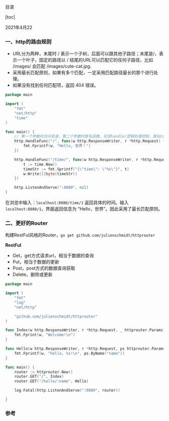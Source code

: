 目录

[toc]

2021年4月22

### 一、http的路由规则

- URL分为两种，末尾时 / 表示一个子树，后面可以跟其他子路径；末尾是/，表示一个叶子，固定的路径以 / 结尾的URL可以匹配它的任何子路径，比如 /images/ 会匹配 /images/cute-cat.jpg.
- 采用最长匹配原则，如果有多个匹配，一定采用匹配路径最长的那个进行处理。
- 如果没有找到任何匹配项，返回 404 错误。

```go
package main

import (
    "fmt"
    "net/http"
    "time"
)

func main() {
    // 第一个参数时访问目录，第二个参数时匿名函数，实现handler逻辑处理控制，类似controller方法
    http.HandleFunc("/", func(w http.ResponseWriter, r *http.Request) {
        fmt.Fprintf(w, "Hello, 世界！")
    })

    http.HandleFunc("/time/", func(w http.ResponseWriter, r *http.Request) {
        t := time.Now()
        timeStr := fmt.Sprintf("{\"time\": \"%s\"}", t)
        w.Write([]byte(timeStr))
    })

    http.ListenAndServe(":8080", nil)
}
```

在浏览中输入：`localhost:8080/time/1` 返回具体的时间。输入`localhost:8080/1`，界面返回信息为 “Hello，世界”。因此采用了最长匹配原则。



### 二、更好的Router

构建RestFul风格的Router，`go get github.com/julienschmidt/httprouter` 

**RestFul**

- Get，get方式请求url，相当于数据的查询
- Put，相当于数据的更新
- Post，post方式的数据查询获取
- Delete，删除或更新

```go
package main

import (
	"fmt"
	"log"
	"net/http"

	"github.com/julienschmidt/httprouter"
)

func Index(w http.ResponseWriter, r *http.Request, _ httprouter.Params) {
	fmt.Fprint(w, "Welcome!\n")
}

func Hello(w http.ResponseWriter, r *http.Request, ps httprouter.Params) {
	fmt.Fprintf(w, "hello, %s!\n", ps.ByName("name"))
}

func main() {
	router := httprouter.New()
	router.GET("/", Index)
	router.GET("/hello/:name", Hello)

	log.Fatal(http.ListenAndServe(":8080", router))

}
```

### 参考

[1]: https://time.geekbang.org/course/detail/100024001-88546	"HTTP服务"
[2]: https://time.geekbang.org/course/detail/100024001-91446	" RESTful服务"
